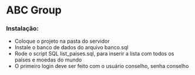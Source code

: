 # ABC Group

### Instalação:
  - Coloque o projeto na pasta do servidor
  - Instale o banco de dados do arquivo banco.sql
  - Rode o script SQL list_paises.sql, para inserir a lista com todos os países e moedas do mundo
  - O primeiro login deve ser feito com o usuário conselho, senha conselho
